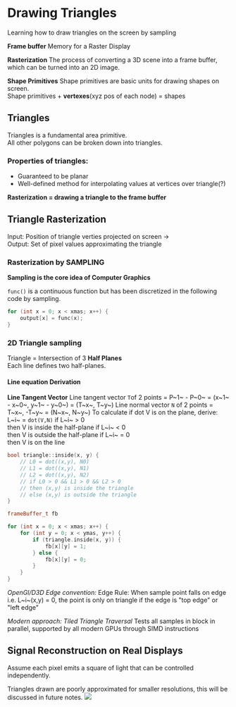 # Drawing Triangles
<p> Learning how to draw triangles on the screen by sampling</p>

**Frame buffer**
Memory for a Raster Display

**Rasterization**
The process of converting a 3D scene into a frame buffer, which can be turned into an 2D image.

**Shape Primitives**
Shape primitives are basic units for drawing shapes on screen.  
Shape primitives + **vertexes**(xyz pos of each node) = shapes

## Triangles  

Triangles is a fundamental area primitive.  
All other polygons can be broken down into triangles.

### Properties of triangles:
- Guaranteed to be planar
- Well-defined method for interpolating values at vertices over triangle(?)

**Rasterization = drawing a triangle to the frame buffer**

## Triangle Rasterization

Input: Position of triangle verties projected on screen ->   
Output: Set of pixel values approximating the triangle


### Rasterization by SAMPLING
**Sampling is the core idea of Computer Graphics**  

 `func()` is a continuous function but has been discretized in the following code by sampling.
```cpp
for (int x = 0; x < xmas; x++) {
    output[x] = func(x);
}
```

### 2D Triangle sampling

Triangle = Intersection of 3 **Half Planes**  
Each line defines two half-planes.

#### Line equation Derivation
**Line Tangent Vector**
Line tangent vector `T`of 2 points = P~1~ - P~0~ = (x~1~ - x~0~, y~1~ - y~0~) = (T~x~, T~y~)
Line normal vector `N` of 2 points = T~x~, -T~y~ = (N~x~, N~y~)
To calculate if dot V is on the plane, derive:
L~i~ = `dot(V,N)`
if L~i~ > 0  
then V is inside the half-plane
if L~i~ < 0  
then V is outside the half-plane
if L~i~ = 0  
then V is on the line


```cpp
bool triangle::inside(x, y) {
    // L0 = dot((x,y), N0)
    // L1 = dot((x,y), N1)
    // L2 = dot((x,y), N2)
    // if L0 > 0 && L1 > 0 && L2 > 0
    // then (x,y) is inside the triangle
    // else (x,y) is outside the triangle
}

frameBuffer_t fb

for (int x = 0; x < xmas; x++) {
    for (int y = 0; x < ymas, y++) {
        if (triangle.inside(x, y)) {
            fb[x][y] = 1;
        } else {
            fb[x][y] = 0;
        }
    }
}
```

*OpenGl/D3D Edge convention:*
Edge Rule: 
When sample point falls on edge i.e. L~i~(x,y) = 0, the point is only on triangle if the edge is "top edge" or "left edge"

*Modern approach: Tiled Triangle Traversal*
Tests all samples in block in parallel, supported by all modern GPUs through SIMD instructions

## Signal Reconstruction on Real Displays
Assume each pixel emits a square of light that can be controlled independently.

Triangles drawn are poorly approximated for smaller resolutions, this will be discussed in future notes.
![](https://cs184.eecs.berkeley.edu/public/sp23/lectures/lec-2-digital-drawing/slides/slide-62.jpg)